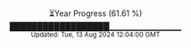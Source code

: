 <p align="center">
⏳Year Progress (61.61 %)<br>
██████████████████▁▁▁▁▁▁▁▁▁▁▁▁ <br>
<sub>Updated: Tue, 13 Aug 2024 12:04:00 GMT</sub>
</p>

